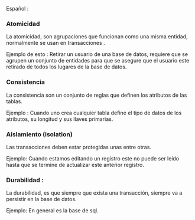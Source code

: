 
Español :
### Atomicidad 
La atomicidad, son agrupaciones que funcionan como una misma entidad, normalmente se usan en transacciones .

Ejemplo de esto : Retirar un usuario de una base de datos, requiere que se agrupen un conjunto de entidades para que se asegure que el usuario este retirado de todos los lugares de la base de datos. 

### Consistencia 
La consistencia son un conjunto de reglas que definen los atributos de las tablas.
 
Ejemplo : Cuando uno crea cualquier tabla define el tipo de datos de los atributos, su longitud y sus llaves primarias. 

### Aislamiento (isolation) 
Las transacciones deben estar protegidas unas entre otras. 

Ejemplo: Cuando estamos editando un registro este no puede ser leído hasta que se termine de actualizar este anterior registro. 

### Durabilidad : 
La durabilidad, es que siempre que exista una transacción, siempre va a persistir en la base de datos. 

Ejemplo: En general es la base de sql. 
